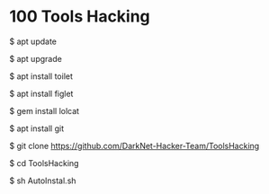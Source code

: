 # 100 Tools Hacking


$ apt update

$ apt upgrade

$ apt install toilet

$ apt install figlet

$ gem install lolcat

$ apt install git

$ git clone https://github.com/DarkNet-Hacker-Team/ToolsHacking

$ cd ToolsHacking

$ sh AutoInstal.sh
